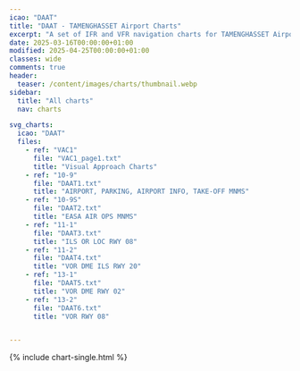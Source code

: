 ```yaml
---
icao: "DAAT" 
title: "DAAT - TAMENGHASSET Airport Charts"
excerpt: "A set of IFR and VFR navigation charts for TAMENGHASSET Airport"
date: 2025-03-16T00:00:00+01:00
modified: 2025-04-25T00:00:00+01:00
classes: wide
comments: true
header:
  teaser: /content/images/charts/thumbnail.webp
sidebar:
  title: "All charts"
  nav: charts

svg_charts:
  icao: "DAAT"
  files:
    - ref: "VAC1"
      file: "VAC1_page1.txt"
      title: "Visual Approach Charts"
    - ref: "10-9"
      file: "DAAT1.txt"
      title: "AIRPORT, PARKING, AIRPORT INFO, TAKE-OFF MNMS"
    - ref: "10-9S"
      file: "DAAT2.txt"
      title: "EASA AIR OPS MNMS"
    - ref: "11-1"
      file: "DAAT3.txt"
      title: "ILS OR LOC RWY 08"
    - ref: "11-2"
      file: "DAAT4.txt"
      title: "VOR DME ILS RWY 20"
    - ref: "13-1"
      file: "DAAT5.txt"
      title: "VOR DME RWY 02"
    - ref: "13-2"
      file: "DAAT6.txt"
      title: "VOR RWY 08"


---
```


{% include chart-single.html %}